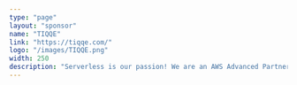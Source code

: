 ```yaml
---
type: "page"
layout: "sponsor"
name: "TIQQE"
link: "https://tiqqe.com/"
logo: "/images/TIQQE.png"
width: 250
description: "Serverless is our passion! We are an AWS Advanced Partner with years of experience developing serverless solutions with technical excellency for production critical systems."
---
```


